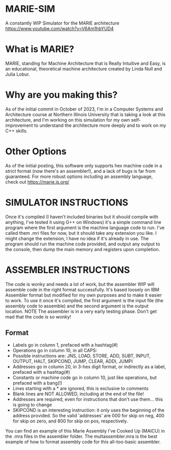 # MARIE-SIM
A constantly WIP Simulator for the MARIE architecture
https://www.youtube.com/watch?v=V6Am1hbYUD4

# What is MARIE?
MARIE, standing for Machine Architecture that is Really Intuitive and Easy, is an educational, theoretical machine architecture
created by Linda Null and Julia Lobur. 

# Why are you making this?
As of the initial commit in October of 2023, I'm in a Computer Systems and Architecture course at Northern Illinois University
that is taking a look at this architecture, and I'm working on this simulation for my own self-improvement to understand
the architecture more deeply and to work on my C++ skills. 

# Other Options
As of the initial posting, this software only supports hex machine code in a strict format (now there's an assembler!), and a lack of bugs is far from guaranteed.
For more robust options including an assembly language, check out https://marie.js.org/

# SIMULATOR INSTRUCTIONS
Once it's compiled (I haven't included binaries but it should compile with anything, I've tested it using G++ on Windows) it's a simple command line program where the first argument is the machine language code to run.
I've called them .mri files for now, but it should take any extension you like. I might change the extension, I have no idea if it's already in use. The program should run the machine code provided, and output
any output to the console, then dump the main memory and registers upon completion. 

# ASSEMBLER INSTRUCTIONS
The code is wonky and needs a lot of work, but the assembler WIP will assemble code in the right format successfully. It's based loosely on IBM Assembler format but modified
for my own purposes and to make it easier to work. To use it once it's compiled, the first argument is the input file (the assembly code to assemble) and the second argument is the output location.
NOTE The assembler is in a very early testing phase. Don't get mad that the code is so wonky!

## Format
- Labels go in column 1, prefaced with a hashtag(#)
- Operations go in column 10, in all CAPS:
-    Possible instructions are: JNS, LOAD, STORE, ADD, SUBT, INPUT, OUTPUT, HALT, SKIPCOND, JUMP, CLEAR, ADDI, JUMPI
- Addresses go in column 20, in 3-hex digit format, or indirectly as a label, prefaced with a hashtag(#)
- Constants or machine code go in column 10, just like operations, but prefaced with a bang(!)
- Lines starting with a * are ignored, this is exclusive to comments
- Blank lines are NOT ALLOWED, including at the end of the file!
- Addresses are required, even for instructions that don't use them... this is going to change
- SKIPCOND is an interesting instruction: it only uses the beginning of the address provided. So the valid 'addresses' are 000 for skip on neg, 400 for skip on zero, and 800 for skip on pos, respectively.

You can find an example of this Marie Assembly I've Cooked Up (MAICU) in the .mra files in the assembler folder. The multassembler.mra is the best example of how to format
assembly code for this all-too-basic assembler.
